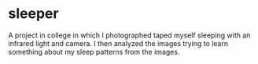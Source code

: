 # sleeper

A project in college in which I photographed taped myself sleeping with an infrared light and camera. I then analyzed the images trying to learn something about my sleep patterns from the images.
